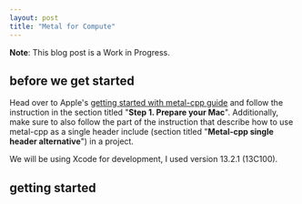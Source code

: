 ```yaml
---
layout: post
title: "Metal for Compute"
---
```


**Note**: This blog post is a Work in Progress.

## before we get started

Head over to Apple's [getting started with metal-cpp guide](https://developer.apple.com/metal/cpp/) and follow the
instruction in the section titled "**Step 1. Prepare your Mac**".
Additionally, make sure to also follow the part of the instruction that describe how to use metal-cpp as a single
header include (section titled "**Metal-cpp single header alternative**") in a project.

We will be using Xcode for development, I used version 13.2.1 (13C100).

## getting started
